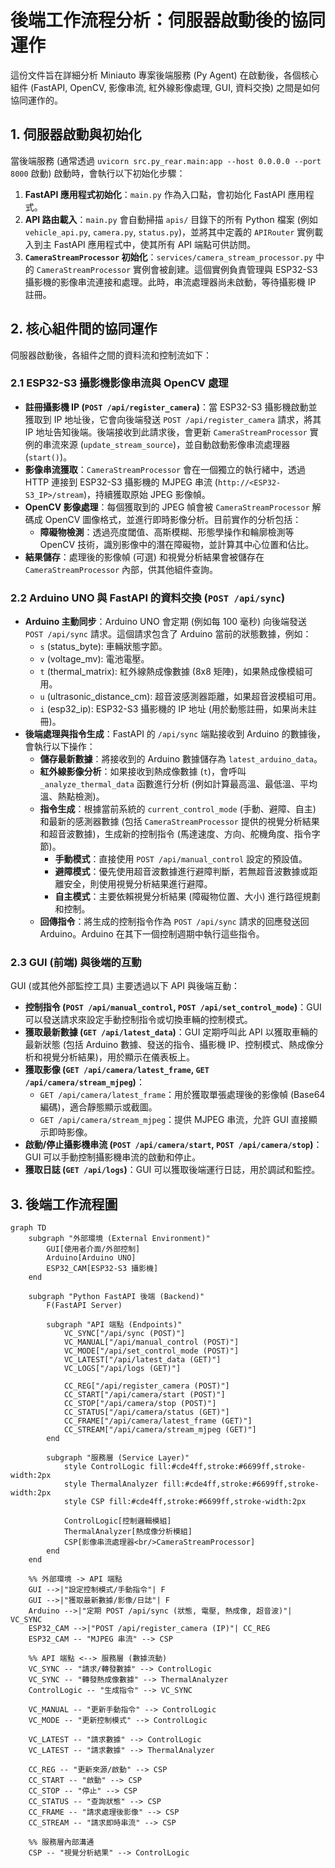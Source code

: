 # 後端工作流程分析：伺服器啟動後的協同運作

這份文件旨在詳細分析 Miniauto 專案後端服務 (Py Agent) 在啟動後，各個核心組件 (FastAPI, OpenCV, 影像串流, 紅外線影像處理, GUI, 資料交換) 之間是如何協同運作的。

## 1. 伺服器啟動與初始化

當後端服務 (通常透過 `uvicorn src.py_rear.main:app --host 0.0.0.0 --port 8000` 啟動) 啟動時，會執行以下初始化步驟：

1.  **FastAPI 應用程式初始化**：`main.py` 作為入口點，會初始化 FastAPI 應用程式。
2.  **API 路由載入**：`main.py` 會自動掃描 `apis/` 目錄下的所有 Python 檔案 (例如 `vehicle_api.py`, `camera.py`, `status.py`)，並將其中定義的 `APIRouter` 實例載入到主 FastAPI 應用程式中，使其所有 API 端點可供訪問。
3.  **`CameraStreamProcessor` 初始化**：`services/camera_stream_processor.py` 中的 `CameraStreamProcessor` 實例會被創建。這個實例負責管理與 ESP32-S3 攝影機的影像串流連接和處理。此時，串流處理器尚未啟動，等待攝影機 IP 註冊。

## 2. 核心組件間的協同運作

伺服器啟動後，各組件之間的資料流和控制流如下：

### 2.1 ESP32-S3 攝影機影像串流與 OpenCV 處理

*   **註冊攝影機 IP (`POST /api/register_camera`)**：當 ESP32-S3 攝影機啟動並獲取到 IP 地址後，它會向後端發送 `POST /api/register_camera` 請求，將其 IP 地址告知後端。後端接收到此請求後，會更新 `CameraStreamProcessor` 實例的串流來源 (`update_stream_source`)，並自動啟動影像串流處理器 (`start()`)。
*   **影像串流獲取**：`CameraStreamProcessor` 會在一個獨立的執行緒中，透過 HTTP 連接到 ESP32-S3 攝影機的 MJPEG 串流 (`http://<ESP32-S3_IP>/stream`)，持續獲取原始 JPEG 影像幀。
*   **OpenCV 影像處理**：每個獲取到的 JPEG 幀會被 `CameraStreamProcessor` 解碼成 OpenCV 圖像格式，並進行即時影像分析。目前實作的分析包括：
    *   **障礙物檢測**：透過亮度閾值、高斯模糊、形態學操作和輪廓檢測等 OpenCV 技術，識別影像中的潛在障礙物，並計算其中心位置和佔比。
*   **結果儲存**：處理後的影像幀 (可選) 和視覺分析結果會被儲存在 `CameraStreamProcessor` 內部，供其他組件查詢。

### 2.2 Arduino UNO 與 FastAPI 的資料交換 (`POST /api/sync`)

*   **Arduino 主動同步**：Arduino UNO 會定期 (例如每 100 毫秒) 向後端發送 `POST /api/sync` 請求。這個請求包含了 Arduino 當前的狀態數據，例如：
    *   `s` (status_byte): 車輛狀態字節。
    *   `v` (voltage_mv): 電池電壓。
    *   `t` (thermal_matrix): 紅外線熱成像數據 (8x8 矩陣)，如果熱成像模組可用。
    *   `u` (ultrasonic_distance_cm): 超音波感測器距離，如果超音波模組可用。
    *   `i` (esp32_ip): ESP32-S3 攝影機的 IP 地址 (用於動態註冊，如果尚未註冊)。
*   **後端處理與指令生成**：FastAPI 的 `/api/sync` 端點接收到 Arduino 的數據後，會執行以下操作：
    *   **儲存最新數據**：將接收到的 Arduino 數據儲存為 `latest_arduino_data`。
    *   **紅外線影像分析**：如果接收到熱成像數據 (`t`)，會呼叫 `_analyze_thermal_data` 函數進行分析 (例如計算最高溫、最低溫、平均溫、熱點檢測)。
    *   **指令生成**：根據當前系統的 `current_control_mode` (手動、避障、自主) 和最新的感測器數據 (包括 `CameraStreamProcessor` 提供的視覺分析結果和超音波數據)，生成新的控制指令 (馬達速度、方向、舵機角度、指令字節)。
        *   **手動模式**：直接使用 `POST /api/manual_control` 設定的預設值。
        *   **避障模式**：優先使用超音波數據進行避障判斷，若無超音波數據或距離安全，則使用視覺分析結果進行避障。
        *   **自主模式**：主要依賴視覺分析結果 (障礙物位置、大小) 進行路徑規劃和控制。
    *   **回傳指令**：將生成的控制指令作為 `POST /api/sync` 請求的回應發送回 Arduino。Arduino 在其下一個控制週期中執行這些指令。

### 2.3 GUI (前端) 與後端的互動

GUI (或其他外部監控工具) 主要透過以下 API 與後端互動：

*   **控制指令 (`POST /api/manual_control`, `POST /api/set_control_mode`)**：GUI 可以發送請求來設定手動控制指令或切換車輛的控制模式。
*   **獲取最新數據 (`GET /api/latest_data`)**：GUI 定期呼叫此 API 以獲取車輛的最新狀態 (包括 Arduino 數據、發送的指令、攝影機 IP、控制模式、熱成像分析和視覺分析結果)，用於顯示在儀表板上。
*   **獲取影像 (`GET /api/camera/latest_frame`, `GET /api/camera/stream_mjpeg`)**：
    *   `GET /api/camera/latest_frame`：用於獲取單張處理後的影像幀 (Base64 編碼)，適合靜態顯示或截圖。
    *   `GET /api/camera/stream_mjpeg`：提供 MJPEG 串流，允許 GUI 直接顯示即時影像。
*   **啟動/停止攝影機串流 (`POST /api/camera/start`, `POST /api/camera/stop`)**：GUI 可以手動控制攝影機串流的啟動和停止。
*   **獲取日誌 (`GET /api/logs`)**：GUI 可以獲取後端運行日誌，用於調試和監控。

## 3. 後端工作流程圖

```mermaid
graph TD
    subgraph "外部環境 (External Environment)"
        GUI[使用者介面/外部控制]
        Arduino[Arduino UNO]
        ESP32_CAM[ESP32-S3 攝影機]
    end

    subgraph "Python FastAPI 後端 (Backend)"
        F(FastAPI Server)

        subgraph "API 端點 (Endpoints)"
            VC_SYNC["/api/sync (POST)"]
            VC_MANUAL["/api/manual_control (POST)"]
            VC_MODE["/api/set_control_mode (POST)"]
            VC_LATEST["/api/latest_data (GET)"]
            VC_LOGS["/api/logs (GET)"]

            CC_REG["/api/register_camera (POST)"]
            CC_START["/api/camera/start (POST)"]
            CC_STOP["/api/camera/stop (POST)"]
            CC_STATUS["/api/camera/status (GET)"]
            CC_FRAME["/api/camera/latest_frame (GET)"]
            CC_STREAM["/api/camera/stream_mjpeg (GET)"]
        end

        subgraph "服務層 (Service Layer)"
            style ControlLogic fill:#cde4ff,stroke:#6699ff,stroke-width:2px
            style ThermalAnalyzer fill:#cde4ff,stroke:#6699ff,stroke-width:2px
            style CSP fill:#cde4ff,stroke:#6699ff,stroke-width:2px

            ControlLogic[控制邏輯模組]
            ThermalAnalyzer[熱成像分析模組]
            CSP[影像串流處理器<br/>CameraStreamProcessor]
        end
    end

    %% 外部環境 -> API 端點
    GUI -->|"設定控制模式/手動指令"| F
    GUI -->|"獲取最新數據/影像/日誌"| F
    Arduino -->|"定期 POST /api/sync (狀態, 電壓, 熱成像, 超音波)"| VC_SYNC
    ESP32_CAM -->|"POST /api/register_camera (IP)"| CC_REG
    ESP32_CAM -- "MJPEG 串流" --> CSP

    %% API 端點 <--> 服務層 (數據流動)
    VC_SYNC -- "請求/轉發數據" --> ControlLogic
    VC_SYNC -- "轉發熱成像數據" --> ThermalAnalyzer
    ControlLogic -- "生成指令" --> VC_SYNC

    VC_MANUAL -- "更新手動指令" --> ControlLogic
    VC_MODE -- "更新控制模式" --> ControlLogic

    VC_LATEST -- "請求數據" --> ControlLogic
    VC_LATEST -- "請求數據" --> ThermalAnalyzer

    CC_REG -- "更新來源/啟動" --> CSP
    CC_START -- "啟動" --> CSP
    CC_STOP -- "停止" --> CSP
    CC_STATUS -- "查詢狀態" --> CSP
    CC_FRAME -- "請求處理後影像" --> CSP
    CC_STREAM -- "請求即時串流" --> CSP

    %% 服務層內部溝通
    CSP -- "視覺分析結果" --> ControlLogic
```
